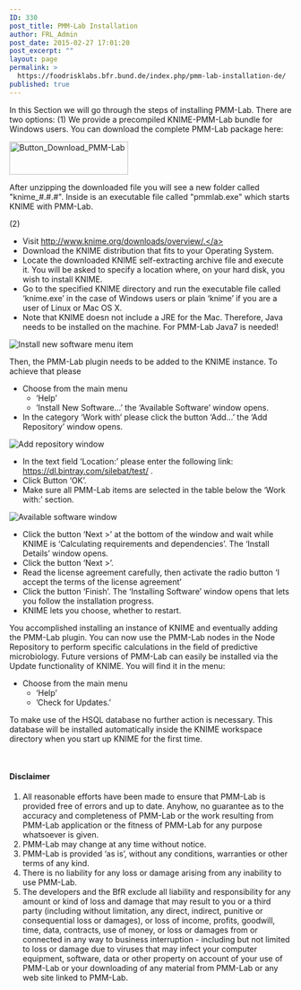 ```yaml
---
ID: 330
post_title: PMM-Lab Installation
author: FRL_Admin
post_date: 2015-02-27 17:01:20
post_excerpt: ""
layout: page
permalink: >
  https://foodrisklabs.bfr.bund.de/index.php/pmm-lab-installation-de/
published: true
---
```

In this Section we will go through the steps of installing PMM-Lab.
There are two options:
(1)
We provide a precompiled KNIME-PMM-Lab bundle for Windows users. You can download the complete PMM-Lab package here:

<a href="https://sourceforge.net/projects/pmmlab/files/latest/download" target="_blank"><img class="aligncenter size-full wp-image-157" src="https://foodrisklabs.bfr.bund.de/wp-content/uploads/2015/03/Button_Download_PMM-Lab.png" alt="Button_Download_PMM-Lab" width="212" height="59" /></a>

After unzipping the downloaded file you will see a new folder called "knime_#.#.#". Inside is an executable file called "pmmlab.exe" which starts KNIME with PMM-Lab.

(2)
+ Visit <a href="http://www.knime.org/downloads/overview/" rel="nofollow">http://www.knime.org/downloads/overview/.</a>
+ Download the KNIME distribution that fits to your Operating System.
+ Locate the downloaded KNIME self-extracting archive file and execute it. You will be asked to specify a location where, on your hard disk, you wish to install KNIME.
+ Go to the specified KNIME directory and run the executable file called ‘knime.exe’ in the case of Windows users or plain ‘knime’ if you are a user of Linux or Mac OS X.
+ Note that KNIME doesn not include a JRE for the Mac. Therefore, Java needs to be installed on the machine. For PMM-Lab Java7 is needed!

<img src="https://sourceforge.net/p/pmmlab/wiki/Installation/attachment/step_install_new_software_small.jpg" alt="Install new software menu item" />

Then, the PMM-Lab plugin needs to be added to the KNIME instance. To achieve that please
<ul>
 	<li>Choose from the main menu
<ul>
 	<li>‘Help’</li>
 	<li>‘Install New Software...’ the ‘Available Software’ window opens.</li>
</ul>
</li>
 	<li>In the category ‘Work with’ please click the button ‘Add...’ the ‘Add Repository’ window opens.</li>
</ul>
<img src="https://sourceforge.net/p/pmmlab/wiki/Installation/attachment/step_add_local_small.jpg" alt="Add repository window" />
<ul>
 	<li>In the text field ‘Location:’ please enter the following link: <a href="https://dl.bintray.com/silebat/test/">https://dl.bintray.com/silebat/test/</a> .</li>
 	<li>Click Button ‘OK’.</li>
 	<li>Make sure all PMM-Lab items are selected in the table below the ‘Work with:’ section.</li>
</ul>
<img src="https://sourceforge.net/p/pmmlab/wiki/Installation/attachment/step_choose_package_small.jpg" alt="Available software window" />
<ul>
 	<li>Click the button ‘Next &gt;’ at the bottom of the window and wait while KNIME is ‘Calculating requirements and dependencies’. The ‘Install Details’ window opens.</li>
 	<li>Click the button ‘Next &gt;’.</li>
 	<li>Read the license agreement carefully, then activate the radio button ‘I accept the terms of the license agreement’</li>
 	<li>Click the button ‘Finish’. The ‘Installing Software’ window opens that lets you follow the installation progress.</li>
 	<li>KNIME lets you choose, whether to restart.</li>
</ul>
You accomplished installing an instance of KNIME and eventually adding the PMM-Lab plugin. You can now use the PMM-Lab nodes in the Node Repository to perform specific calculations in the field of predictive microbiology. Future versions of PMM-Lab can easily be installed via the Update functionality of KNIME. You will find it in the menu:
<ul>
 	<li>Choose from the main menu
<ul>
 	<li>‘Help’</li>
 	<li>’Check for Updates.’</li>
</ul>
</li>
</ul>
To make use of the HSQL database no further action is necessary. This database will be installed automatically inside the KNIME workspace directory when you start up KNIME for the first time.

&nbsp;
<div class="markdown_content">
<h4 id="disclaimer">Disclaimer</h4>
<ol>
 	<li>All reasonable efforts have been made to ensure that PMM-Lab is provided free of errors and up to date. Anyhow, no guarantee as to the accuracy and completeness of PMM-Lab or the work resulting from PMM-Lab application or the fitness of PMM-Lab for any purpose whatsoever is given.</li>
 	<li>PMM-Lab may change at any time without notice.</li>
 	<li>PMM-Lab is provided ‘as is’, without any conditions, warranties or other terms of any kind.</li>
 	<li>There is no liability for any loss or damage arising from any inability to use PMM-Lab.</li>
 	<li>The developers and the BfR exclude all liability and responsibility for any amount or kind of loss and damage that may result to you or a third party (including without limitation, any direct, indirect, punitive or consequential loss or damages), or loss of income, profits, goodwill, time, data, contracts, use of money, or loss or damages from or connected in any way to business interruption - including but not limited to loss or damage due to viruses that may infect your computer equipment, software, data or other property on account of your use of PMM-Lab or your downloading of any material from PMM-Lab or any web site linked to PMM-Lab.</li>
</ol>
</div>